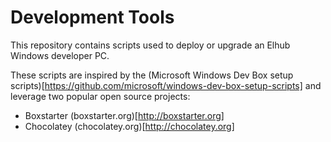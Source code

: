 # Development Tools

This repository contains scripts used to deploy or upgrade an Elhub Windows developer PC.

These scripts are inspired by the (Microsoft Windows Dev Box setup scripts)[https://github.com/microsoft/windows-dev-box-setup-scripts] and 
leverage two popular open source projects:

* Boxstarter (boxstarter.org)[http://boxstarter.org]
* Chocolatey (chocolatey.org)[http://chocolatey.org]






